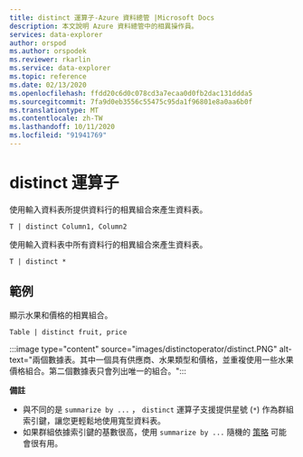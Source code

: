 ```yaml
---
title: distinct 運算子-Azure 資料總管 |Microsoft Docs
description: 本文說明 Azure 資料總管中的相異操作員。
services: data-explorer
author: orspod
ms.author: orspodek
ms.reviewer: rkarlin
ms.service: data-explorer
ms.topic: reference
ms.date: 02/13/2020
ms.openlocfilehash: ffdd20c6d0c078cd3a7ecaa0d0fb2dac131ddda5
ms.sourcegitcommit: 7fa9d0eb3556c55475c95da1f96801e8a0aa6b0f
ms.translationtype: MT
ms.contentlocale: zh-TW
ms.lasthandoff: 10/11/2020
ms.locfileid: "91941769"
---
```

# <a name="distinct-operator"></a>distinct 運算子

使用輸入資料表所提供資料行的相異組合來產生資料表。 

```kusto
T | distinct Column1, Column2
```

使用輸入資料表中所有資料行的相異組合來產生資料表。

```kusto
T | distinct *
```

## <a name="example"></a>範例

顯示水果和價格的相異組合。

```kusto
Table | distinct fruit, price
```

:::image type="content" source="images/distinctoperator/distinct.PNG" alt-text="兩個數據表。其中一個具有供應商、水果類型和價格，並重複使用一些水果價格組合。第二個數據表只會列出唯一的組合。":::

**備註**

* 與不同的是 `summarize by ...` ， `distinct` 運算子支援提供星號 (`*`) 作為群組索引鍵，讓您更輕鬆地使用寬型資料表。
* 如果群組依據索引鍵的基數很高，使用 `summarize by ...` 隨機的 [策略](shufflequery.md) 可能會很有用。